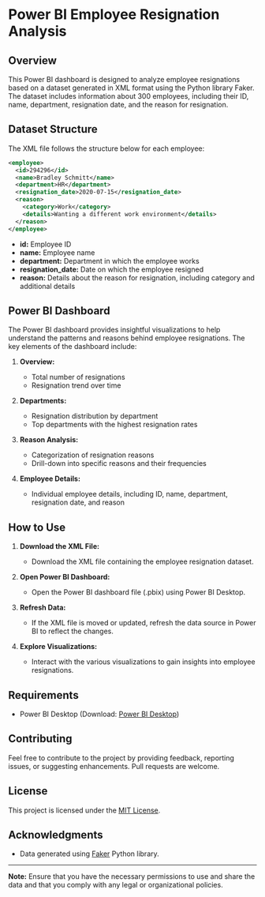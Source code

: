 # Power BI Employee Resignation Analysis

## Overview

This Power BI dashboard is designed to analyze employee resignations based on a dataset generated in XML format using the Python library Faker. The dataset includes information about 300 employees, including their ID, name, department, resignation date, and the reason for resignation.

## Dataset Structure

The XML file follows the structure below for each employee:

```xml
<employee>
  <id>294296</id>
  <name>Bradley Schmitt</name>
  <department>HR</department>
  <resignation_date>2020-07-15</resignation_date>
  <reason>
    <category>Work</category>
    <details>Wanting a different work environment</details>
  </reason>
</employee>
```

- **id:** Employee ID
- **name:** Employee name
- **department:** Department in which the employee works
- **resignation_date:** Date on which the employee resigned
- **reason:** Details about the reason for resignation, including category and additional details

## Power BI Dashboard

The Power BI dashboard provides insightful visualizations to help understand the patterns and reasons behind employee resignations. The key elements of the dashboard include:

1. **Overview:**
   - Total number of resignations
   - Resignation trend over time

2. **Departments:**
   - Resignation distribution by department
   - Top departments with the highest resignation rates

3. **Reason Analysis:**
   - Categorization of resignation reasons
   - Drill-down into specific reasons and their frequencies

4. **Employee Details:**
   - Individual employee details, including ID, name, department, resignation date, and reason

## How to Use

1. **Download the XML File:**
   - Download the XML file containing the employee resignation dataset.

2. **Open Power BI Dashboard:**
   - Open the Power BI dashboard file (.pbix) using Power BI Desktop.

3. **Refresh Data:**
   - If the XML file is moved or updated, refresh the data source in Power BI to reflect the changes.

4. **Explore Visualizations:**
   - Interact with the various visualizations to gain insights into employee resignations.

## Requirements

- Power BI Desktop (Download: [Power BI Desktop](https://powerbi.microsoft.com/desktop/))

## Contributing

Feel free to contribute to the project by providing feedback, reporting issues, or suggesting enhancements. Pull requests are welcome.

## License

This project is licensed under the [MIT License](LICENSE.md).

## Acknowledgments

- Data generated using [Faker](https://faker.readthedocs.io/en/master/) Python library.

---

**Note:** Ensure that you have the necessary permissions to use and share the data and that you comply with any legal or organizational policies.
